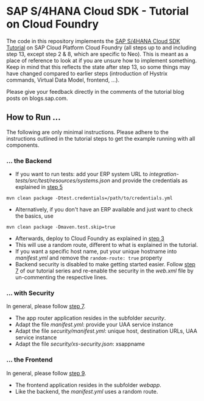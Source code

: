 # SAP S/4HANA Cloud SDK - Tutorial on Cloud Foundry
The code in this repository implements the [SAP S/4HANA Cloud SDK Tutorial](https://blogs.sap.com/2017/05/10/first-steps-with-sap-s4hana-cloud-sdk/) on SAP Cloud Platform Cloud Foundry (all steps up to and including step 13, except step 2 & 8, which are specific to Neo).
This is meant as a place of reference to look at if you are unsure how to implement something.
Keep in mind that this reflects the state after step 13, so some things may have changed compared to earlier steps (introduction of Hystrix commands, Virtual Data Model, frontend, ...).

Please give your feedback directly in the comments of the tutorial blog posts on blogs.sap.com.

## How to Run ...
The following are only minimal instructions. Please adhere to the instructions outlined in the tutorial steps to get the example running with all components.
### ... the Backend
* If you want to run tests: add your ERP system URL to _integration-tests/src/test/resources/systems.json_ and provide the credentials as explained in [step 5](https://blogs.sap.com/2017/06/23/step-5-resilience-with-hystrix/)
```
mvn clean package -Dtest.credentials=/path/to/credentials.yml
```
* Alternatively, if you don't have an ERP available and just want to check the basics, use
```
mvn clean package -Dmaven.test.skip=true
```
* Afterwards, deploy to Cloud Foundry as explained in [step 3](https://blogs.sap.com/2017/05/19/step-3-with-sap-s4hana-cloud-sdk-helloworld-on-scp-cloudfoundry/)
 * This will use a random route, different to what is explained in the tutorial.
 * If you want a specific host name, put your unique hostname into _manifest.yml_ and remove the `random-route: true` property
* Backend security is disabled to make getting started easier. Follow [step 7](https://blogs.sap.com/2017/07/18/step-7-with-sap-s4hana-cloud-sdk-secure-your-application-on-sap-cloud-platform-cloudfoundry/) of our tutorial series and re-enable the security in the _web.xml_ file by un-commenting the respective lines.

### ... with Security
In general, please follow [step 7](https://blogs.sap.com/2017/07/18/step-7-with-sap-s4hana-cloud-sdk-secure-your-application-on-sap-cloud-platform-cloudfoundry/).
* The app router application resides in the subfolder _security_.
* Adapt the file _manifest.yml_: provide your UAA service instance
* Adapt the file _security/manifest.yml_: unique host, destination URLs, UAA service instance
* Adapt the file _security/xs-security.json_: xsappname

### ... the Frontend
In general, please follow [step 9](https://blogs.sap.com/2017/09/09/step-9-with-sap-s4hana-cloud-sdk-implement-and-deploy-a-frontend-application/).
* The frontend application resides in the subfolder _webapp_.
* Like the backend, the _manifest.yml_ uses a random route.